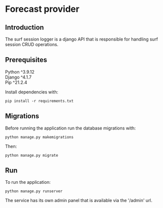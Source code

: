 # Forecast provider
## Introduction
The surf session logger is a django API that is responsible for handling surf session CRUD operations.

## Prerequisites
Python ^3.9.12 <br />
Django ^4.1.7 <br />
Pip ^21.2.4 <br />

Install dependencies with:

```
pip install -r requirements.txt
```
## Migrations
Before running the application run the database migrations with:

```
python manage.py makemigrations
```
Then:

```
python manage.py migrate
```
## Run

To run the application:

```
python manage.py runserver 
```

The service has its own admin panel that is available via the '/admin' url.


